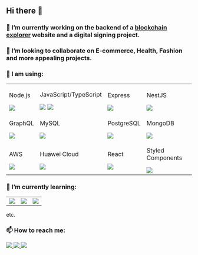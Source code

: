 ## Hi there 👋


### 🔭 I’m currently working on the backend of a [blockchain explorer](https://xphere.tamsa.io/main) website and a digital signing project.
### 👯 I’m looking to collaborate on E-commerce, Health, Fashion and more appealing projects.

### 💬 I am using: 
<table>
  <tr>
    <td>
      <p>Node.js</p>
      <img src="https://img.shields.io/badge/Node%20js-339933?style=for-the-badge&logo=nodedotjs&logoColor=white"/>
    </td>
    <td>
      <p>JavaScript/TypeScript</p>
      <img src="https://img.shields.io/badge/JavaScript-F7DF1E?style=for-the-badge&logo=javascript&logoColor=black"/>
      <img src="https://img.shields.io/badge/TypeScript-3178C6?style=for-the-badge&logo=typescript&logoColor=white"/>
    </td>
    <td>
      <p>Express</p>
      <img src="https://img.shields.io/badge/Express-000000?style=for-the-badge&logo=express&logoColor=white"/>
    </td>
    <td>
      <p>NestJS</p>
      <img src="https://img.shields.io/badge/NestJS-E0234E?style=for-the-badge&logo=nestjs&logoColor=white"/>
    </td>
  </tr>
  <tr>
    <td>
      <p>GraphQL</p>
      <img src="https://img.shields.io/badge/GraphQl-E10098?style=for-the-badge&logo=graphql&logoColor=white"/>
    </td>
    <td>
      <p>MySQL</p>
      <img src="https://img.shields.io/badge/MySQL-4479A1?style=for-the-badge&logo=mysql&logoColor=white"/>
    </td>
    <td>
      <p>PostgreSQL</p>
      <img src="https://img.shields.io/badge/PostgreSQL-316192?style=for-the-badge&logo=postgresql&logoColor=white"/>
    </td>
    <td>
      <p>MongoDB</p>
      <img src="https://img.shields.io/badge/MongoDB-47A248?style=for-the-badge&logo=mongodb&logoColor=white"/>
    </td>
  </tr>
  <tr>
    <td>
      <p>AWS</p>
      <img src="https://img.shields.io/badge/AWS-232F3E?style=for-the-badge&logo=amazonaws&logoColor=white"/>
    </td>
    <td>
      <p>Huawei Cloud</p>
      <img src="https://img.shields.io/badge/Huawei%20Cloud-FF0000?style=for-the-badge&logo=huawei&logoColor=white"/>
    </td>
    <td>
      <p>React</p>
      <img src="https://img.shields.io/badge/React-61DAFB?style=for-the-badge&logo=react&logoColor=black"/>
    </td>
    <td>
      <p>Styled Components</p>
      <img src="https://img.shields.io/badge/Styled%20Components-DB7093?style=for-the-badge&logo=styledcomponents&logoColor=white"/>
    </td>
  </tr>
</table>

### 🌱 I’m currently learning:
<table>
  <tr>
    <td>
      <img src="https://img.shields.io/badge/GraphQl-E10098?style=for-the-badge&logo=graphql&logoColor=white"/>
    </td>
    <td>
      <img src="https://img.shields.io/badge/PostgreSQL-316192?style=for-the-badge&logo=postgresql&logoColor=white"/>
    </td>
    <td>
      <img src="https://img.shields.io/badge/Python-FFD43B?style=for-the-badge&logo=python&logoColor=blue"/>
    </td>
  </tr>
</table> etc.

### 📫 How to reach me:
<div display="flex">
  <a href="https://www.linkedin.com/in/bakhtiyor-akhatov-06772a203/">
    <img src="https://img.shields.io/badge/LinkedIn-0077B5?style=for-the-badge&logo=linkedin&logoColor=white"/>
  </a> 
  <a href="baxtiyor.axatov77@gmail.com">
    <img src="https://img.shields.io/badge/Gmail-D14836?style=for-the-badge&logo=gmail&logoColor=white"/>
  </a> 
  <a href="https://x.com/baxti_7?s=21">
    <img src="https://img.shields.io/badge/Twitter-1DA1F2?style=for-the-badge&logo=twitter&logoColor=white"/>
  </a> 
<div/>


